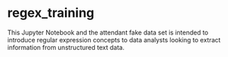 # regex_training
This Jupyter Notebook and the attendant fake data set is intended to introduce regular expression concepts to data analysts looking to extract information from unstructured text data.
